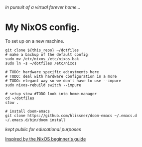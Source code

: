 *in pursuit of a virtual forever home...*

# My NixOS config. 

To set up on a new machine. 

```
git clone ${this_repo} ~/dotfiles
# make a backup of the default config
sudo mv /etc/nixos /etc/nixos.bak
sudo ln -s ~/dotfiles /etc/nixos

# TODO: hardware specific adjustments here
# TODO: deal with hardware configuration in a more 
# TODO: elegant way so we don't have to use --impure
sudo nixos-rebuild switch --impure

# setup stow #TODO look into home-manager 
cd ~/dotfiles
stow .

# install doom-emacs
git clone https://github.com/hlissner/doom-emacs ~/.emacs.d
~/.emacs.d/bin/doom install
```

*kept public for educational purposes*


[Inspired by the NixOS beginner's guide](https://nixos-and-flakes.thiscute.world/nixos-with-flakes/other-useful-tips)
